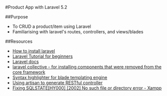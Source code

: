 #Product App with Laravel 5.2

##Purpose
* To CRUD a product/item using Laravel
* Familiarising with laravel's routes, controllers, and views/blades

##Resources
* [How to install laravel](https://medium.com/@kunalnagar/install-laravel-5-on-os-x-23f3578386f1#.f8pao0v8l)
* [Laravel Tutorial for beginners](https://www.youtube.com/watch?v=Hzm9L3yVCt0)
* [Laravel docs](https://laravel.com/docs/5.2/controllers#restful-resource-controllers)
* [laravel collective - for installing components that were removed from the core framework](https://laravelcollective.com/docs/5.2/html)
* [Syntax highlighter for blade templating engine](https://atom.io/packages/language-blade)
* [Using artisan to generate RESTful controller](http://stackoverflow.com/questions/34677550/how-to-create-a-restful-resource-controller-in-laravel-5-2-using-artisan-comman)
* [Fixing SQLSTATE[HY000] [2002] No such file or directory error - Xampp](http://stackoverflow.com/questions/19475762/setting-up-laravel-on-a-mac-php-artisan-migrate-error-no-such-file-or-directory) 
